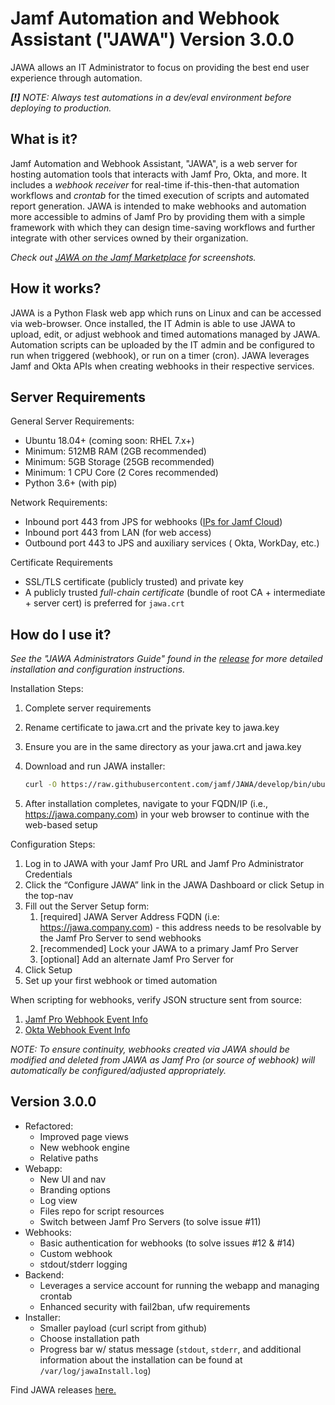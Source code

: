 # Jamf Automation and Webhook Assistant ("JAWA") Version 3.0.0

JAWA allows an IT Administrator to focus on providing the best end user experience through automation.

***[!]** NOTE: Always test automations in a dev/eval environment before deploying to production.*

## What is it?

Jamf Automation and Webhook Assistant, "JAWA", is a web server for hosting automation tools that interacts with Jamf
Pro, Okta, and more. It includes a _webhook receiver_ for real-time if-this-then-that automation workflows and _crontab_
for the timed execution of scripts and automated report generation. JAWA is intended to make webhooks and automation
more accessible to admins of Jamf Pro by providing them with a simple framework with which they can design time-saving
workflows and further integrate with other services owned by their organization.

*Check out [JAWA on the Jamf Marketplace](https://marketplace.jamf.com/details/jawa/) for screenshots.*

## How it works?

JAWA is a Python Flask web app which runs on Linux and can be accessed via web-browser. Once installed, the IT Admin is
able to use JAWA to upload, edit, or adjust webhook and timed automations managed by JAWA. Automation scripts can be
uploaded by the IT admin and be configured to run when triggered (webhook), or run on a timer (cron). JAWA leverages
Jamf and Okta APIs when creating webhooks in their respective services.

## Server Requirements

General Server Requirements:

- Ubuntu 18.04+ (coming soon: RHEL 7.x+)
- Minimum: 512MB RAM (2GB recommended)
- Minimum: 5GB Storage (25GB recommended)
- Minimum: 1 CPU Core (2 Cores recommended)
- Python 3.6+ (with pip)

Network Requirements:

- Inbound port 443 from JPS for
  webhooks ([IPs for Jamf Cloud](https://docs.jamf.com/technical-articles/Permitting_InboundOutbound_Traffic_with_Jamf_Cloud.html))
- Inbound port 443 from LAN (for web access)
- Outbound port 443 to JPS and auxiliary services (
  Okta, WorkDay, etc.)

Certificate Requirements

- SSL/TLS certificate (publicly trusted) and private key
- A publicly trusted _full-chain certificate_ (bundle of root CA + intermediate + server cert) is preferred
  for `jawa.crt`

## How do I use it?

*See the "JAWA Administrators Guide" found in the [release](https://github.com/jamf/JAWA/releases) for more detailed
installation and configuration instructions.*

Installation Steps:

1. Complete server requirements
2. Rename certificate to jawa.crt and the private key to jawa.key
3. Ensure you are in the same directory as your jawa.crt and jawa.key
4. Download and run JAWA installer:

   ```bash 
   curl -O https://raw.githubusercontent.com/jamf/JAWA/develop/bin/ubuntu_installer.sh && sudo bash ./ubuntu_installer.sh 
5. After installation completes, navigate to your FQDN/IP (i.e., https://jawa.company.com) in your web browser to
   continue with the web-based setup

Configuration Steps:

1. Log in to JAWA with your Jamf Pro URL and Jamf Pro Administrator Credentials
2. Click the “Configure JAWA” link in the JAWA Dashboard or click Setup in the top-nav
3. Fill out the Server Setup form:
    1. [required] JAWA Server Address FQDN (i.e: https://jawa.company.com) - this address needs to be resolvable by the
       Jamf Pro Server to send webhooks
    2. [recommended] Lock your JAWA to a primary Jamf Pro Server
    3. [optional] Add an alternate Jamf Pro Server for
4. Click Setup
5. Set up your first webhook or timed automation

When scripting for webhooks, verify JSON structure sent from source:

1. [Jamf Pro Webhook Event Info](https://developer.jamf.com/developer-guide/docs/webhooks)
2. [Okta Webhook Event Info](https://developer.okta.com/docs/reference/api/event-types/?q=event-hook-eligible)

*NOTE: To ensure continuity, webhooks created via JAWA should be modified and deleted from JAWA as Jamf Pro (or source
of webhook) will automatically be configured/adjusted appropriately.*

## Version 3.0.0

- Refactored:
    - Improved page views
    - New webhook engine
    - Relative paths
- Webapp:
    - New UI and nav
    - Branding options
    - Log view
    - Files repo for script resources
    - Switch between Jamf Pro Servers (to solve issue #11)
- Webhooks:
    - Basic authentication for webhooks (to solve issues #12 & #14)
    - Custom webhook
    - stdout/stderr logging
- Backend:
    - Leverages a service account for running the webapp and managing crontab
    - Enhanced security with fail2ban, ufw requirements
- Installer:
    - Smaller payload (curl script from github)
    - Choose installation path
    - Progress bar w/ status message (`stdout`, `stderr`, and additional information about the installation can be found
      at `/var/log/jawaInstall.log`)


Find JAWA releases [here.](https://github.com/jamf/JAWA/releases)

